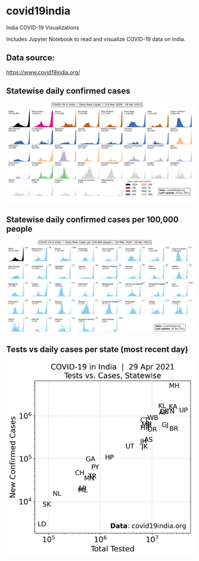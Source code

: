 # covid19india
India COVID-19 Visualizations

Includes Jupyter Notebook to read and visualize COVID-19 data on India.

## Data source: 
https://www.covid19india.org/

## Statewise daily confirmed cases 
![](https://github.com/avkarmalkar/covid19india/blob/main/plots/daily_confirmed.png?raw=true)

## Statewise daily confirmed cases per 100,000 people
![](https://github.com/avkarmalkar/covid19india/blob/main/plots/daily_confirmed_perCapita.png?raw=true)

## Tests vs daily cases per state (most recent day)
![](https://github.com/avkarmalkar/covid19india/blob/main/plots/daily_tested_vs_confirmed.png?raw=true)
